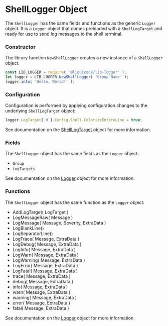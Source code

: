 
# ShellLogger Object

The `ShellLogger` has the same fields and functions as the generic `Logger` object.
It is a `Logger` object that comes preloaded with a `ShellLogTarget` and ready for use to send log messages to the shell terminal.


### Constructor

The library function `NewShellLogger` creates a new instance of a `ShellLogger` object.

```javascript
const LIB_LOGGER = require( '@liquicode/lib-logger' );
let logger = LIB_LOGGER.NewShellLogger( 'Group Name' );
logger.info( 'Hello, World!' );
```


### Configuration

Configuration is performed by applying configuration changes to the underlying `ShellLogTarget` object:
```javascript
logger.LogTarget[ 0 ].Config.Shell.ColorizeEntireLine = true;
```
See documentation on the [ShellLogTarget](api/ShellLogTarget.md) object for more information.


### Fields

The `ShellLogger` object has the same fields as the `Logger` object:

- `Group`
- `LogTargets`

See documentation on the [Logger](api/Logger.md) object for more information.


### Functions

The `ShellLogger` object has the same function as the `Logger` object:

- AddLogTarget( LogTarget )
- LogMessageRaw( Message )
- LogMessage( Message, Severity, ExtraData )
- LogBlankLine()
- LogSeparatorLine()
- LogTrace( Message, ExtraData )
- LogDebug( Message, ExtraData )
- LogInfo( Message, ExtraData )
- LogWarn( Message, ExtraData )
- LogWarning( Message, ExtraData )
- LogError( Message, ExtraData )
- LogFatal( Message, ExtraData )
- trace( Message, ExtraData )
- debug( Message, ExtraData )
- info( Message, ExtraData )
- warn( Message, ExtraData )
- warning( Message, ExtraData )
- error( Message, ExtraData )
- fatal( Message, ExtraData )

See documentation on the [Logger](api/Logger.md) object for more information.
